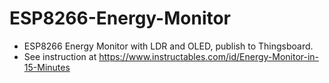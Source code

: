 # ESP8266-Energy-Monitor
- ESP8266 Energy Monitor with LDR and OLED, publish to Thingsboard.
- See instruction at https://www.instructables.com/id/Energy-Monitor-in-15-Minutes
